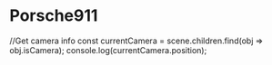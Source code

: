 # Porsche911


//Get camera info
const currentCamera = scene.children.find(obj => obj.isCamera);
console.log(currentCamera.position);





